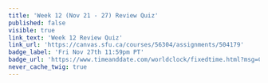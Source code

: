 ```yaml
---
title: 'Week 12 (Nov 21 - 27) Review Quiz'
published: false
visible: true
link_text: 'Week 12 Review Quiz'
link_url: 'https://canvas.sfu.ca/courses/56304/assignments/504179'
badge_label: 'Fri Nov 27th 11:59pm PT'
badge_url: 'https://www.timeanddate.com/worldclock/fixedtime.html?msg=CMPT-363+Week+12+Review+Quiz+Due+Date&iso=20201127T235900'
never_cache_twig: true
---
```


